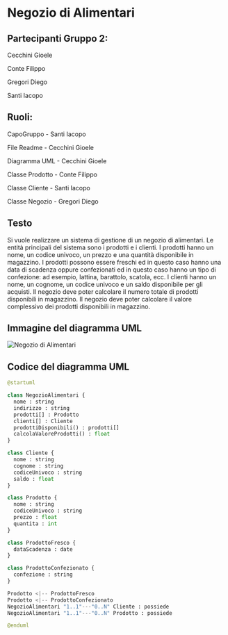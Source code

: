 # Negozio di Alimentari

## Partecipanti Gruppo 2:

Cecchini Gioele

Conte Filippo

Gregori Diego 

Santi Iacopo

## Ruoli:

  CapoGruppo - Santi Iacopo
  
  File Readme - Cecchini Gioele
  
  Diagramma UML - Cecchini Gioele
  
  Classe Prodotto - Conte Filippo
  
  Classe Cliente - Santi Iacopo
  
  Classe Negozio - Gregori Diego

## Testo
Si vuole realizzare un sistema di gestione di un negozio di alimentari. 
Le entità principali del sistema sono i prodotti e i clienti. 
I prodotti hanno un nome, un codice univoco, un prezzo e una quantità disponibile in magazzino. I prodotti possono essere freschi ed in questo caso hanno una data di scadenza oppure confezionati ed in questo caso hanno un tipo di confezione: ad esempio, lattina, barattolo, scatola, ecc.
I clienti hanno un nome, un cognome, un codice univoco e un saldo disponibile per gli acquisti.
Il negozio deve poter calcolare il numero totale di prodotti disponibili in magazzino.
Il negozio deve poter calcolare il valore complessivo dei prodotti disponibili in magazzino.


## Immagine del diagramma UML
![Negozio di Alimentari](https://github.com/GioeleCecchinii/negozio_di_alimentari_gruppo_2/blob/main/Negozio_di_Alimentari.svg)


## Codice del diagramma UML

``` python
@startuml

class NegozioAlimentari {
  nome : string
  indirizzo : string
  prodotti[] : Prodotto
  clienti[] : Cliente
  prodottiDisponibili() : prodotti[]
  calcolaValoreProdotti() : float
}

class Cliente {
  nome : string  
  cognome : string
  codiceUnivoco : string
  saldo : float
}

class Prodotto {
  nome : string
  codiceUnivoco : string
  prezzo : float
  quantita : int
}

class ProdottoFresco {
  dataScadenza : date
}

class ProdottoConfezionato {
  confezione : string
}

Prodotto <|-- ProdottoFresco 
Prodotto <|-- ProdottoConfezionato 
NegozioAlimentari "1..1"---"0..N" Cliente : possiede 
NegozioAlimentari "1..1"---"0..N" Prodotto : possiede

@enduml
```
